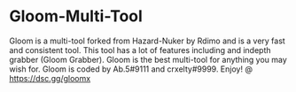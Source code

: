 # Gloom-Multi-Tool
Gloom is a multi-tool forked from Hazard-Nuker by Rdimo and is a very fast and consistent tool. This tool has a lot of features including and indepth grabber (Gloom Grabber). Gloom is the best multi-tool for anything you may wish for. Gloom is coded by Ab.5#9111 and crxelty#9999. Enjoy! @ https://dsc.gg/gloomx
